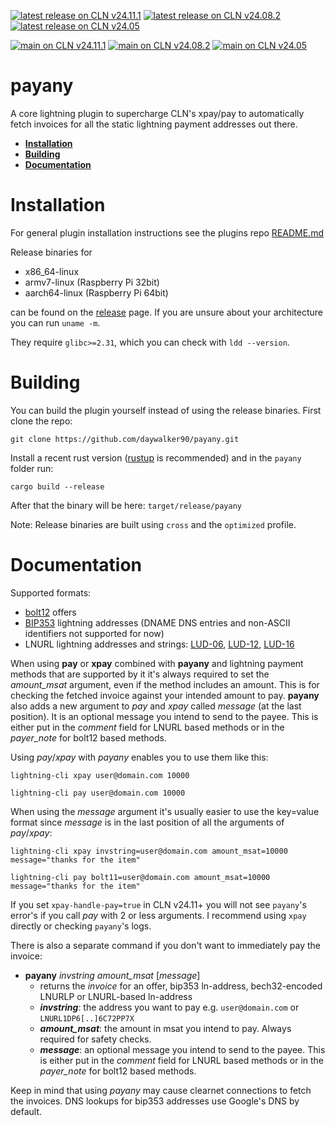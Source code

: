 [![latest release on CLN v24.11.1](https://github.com/daywalker90/payany/actions/workflows/latest_v24.11.yml/badge.svg?branch=main)](https://github.com/daywalker90/payany/actions/workflows/latest_v24.11.yml) [![latest release on CLN v24.08.2](https://github.com/daywalker90/payany/actions/workflows/latest_v24.08.yml/badge.svg?branch=main)](https://github.com/daywalker90/payany/actions/workflows/latest_v24.08.yml) [![latest release on CLN v24.05](https://github.com/daywalker90/payany/actions/workflows/latest_v24.05.yml/badge.svg?branch=main)](https://github.com/daywalker90/payany/actions/workflows/latest_v24.05.yml)

[![main on CLN v24.11.1](https://github.com/daywalker90/payany/actions/workflows/main_v24.11.yml/badge.svg?branch=main)](https://github.com/daywalker90/payany/actions/workflows/main_v24.11.yml) [![main on CLN v24.08.2](https://github.com/daywalker90/payany/actions/workflows/main_v24.08.yml/badge.svg?branch=main)](https://github.com/daywalker90/payany/actions/workflows/main_v24.08.yml) [![main on CLN v24.05](https://github.com/daywalker90/payany/actions/workflows/main_v24.05.yml/badge.svg?branch=main)](https://github.com/daywalker90/payany/actions/workflows/main_v24.05.yml)

# payany
A core lightning plugin to supercharge CLN's xpay/pay to automatically fetch invoices for all the static lightning payment addresses out there.

- **[Installation](#installation)**
- **[Building](#building)**
- **[Documentation](#documentation)**

# Installation
For general plugin installation instructions see the plugins repo [README.md](https://github.com/lightningd/plugins/blob/master/README.md#Installation)

Release binaries for
* x86_64-linux
* armv7-linux (Raspberry Pi 32bit)
* aarch64-linux (Raspberry Pi 64bit)

can be found on the [release](https://github.com/daywalker90/payany/releases) page. If you are unsure about your architecture you can run ``uname -m``.

They require ``glibc>=2.31``, which you can check with ``ldd --version``.

# Building
You can build the plugin yourself instead of using the release binaries.
First clone the repo:

```
git clone https://github.com/daywalker90/payany.git
```

Install a recent rust version ([rustup](https://rustup.rs/) is recommended) and in the ``payany`` folder run:

```
cargo build --release
```

After that the binary will be here: ``target/release/payany``

Note: Release binaries are built using ``cross`` and the ``optimized`` profile.


# Documentation

Supported formats:

- [bolt12](https://github.com/lightning/bolts/blob/master/12-offer-encoding.md) offers
- [BIP353](https://github.com/bitcoin/bips/blob/master/bip-0353.mediawiki) lightning addresses (DNAME DNS entries and non-ASCII identifiers not supported for now)
- LNURL lightning addresses and strings: [LUD-06](https://github.com/lnurl/luds/blob/luds/06.md), [LUD-12](https://github.com/lnurl/luds/blob/luds/12.md), [LUD-16](https://github.com/lnurl/luds/blob/luds/16.md)

When using **pay** or **xpay** combined with **payany** and lightning payment methods that are supported by it it's always required to set the *amount_msat* argument, even if the method includes an amount. This is for checking the fetched invoice against your intended amount to pay. **payany** also adds a new argument to *pay* and *xpay* called *message* (at the last position). It is an optional message you intend to send to the payee. This is either put in the *comment* field for LNURL based methods or in the *payer_note* for bolt12 based methods.

Using *pay*/*xpay* with *payany* enables you to use them like this:

`lightning-cli xpay user@domain.com 10000`

`lightning-cli pay user@domain.com 10000`

When using the *message* argument it's usually easier to use the key=value format since *message* is in the last position of all the arguments of *pay*/*xpay*:

`lightning-cli xpay invstring=user@domain.com amount_msat=10000 message="thanks for the item"`

`lightning-cli pay bolt11=user@domain.com amount_msat=10000 message="thanks for the item"`

If you set `xpay-handle-pay=true` in CLN v24.11+ you will not see `payany`'s error's if you call *pay* with 2 or less arguments. I recommend using `xpay` directly or checking `payany`'s logs.

There is also a separate command if you don't want to immediately pay the invoice:
* **payany** *invstring* *amount_msat* [*message*]
    * returns the *invoice* for an offer, bip353 ln-address, bech32-encoded LNURLP or LNURL-based ln-address
    * ***invstring***: the address you want to pay e.g. `user@domain.com` or `LNURL1DP6[..]6C72PP7X`
    * ***amount_msat***: the amount in msat you intend to pay. Always required for safety checks.
    * ***message***: an optional message you intend to send to the payee. This is either put in the *comment* field for LNURL based methods or in the *payer_note* for bolt12 based methods.

Keep in mind that using *payany* may cause clearnet connections to fetch the invoices. DNS lookups for bip353 addresses use Google's DNS by default.
